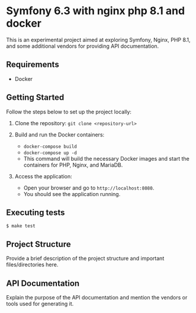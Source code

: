 # Symfony 6.3 with nginx php 8.1 and docker

This is an experimental project aimed at exploring Symfony, Nginx, PHP 8.1, and some additional vendors for providing API documentation.

## Requirements
- Docker

## Getting Started

Follow the steps below to set up the project locally:

1. Clone the repository: `git clone <repository-url>`

2. Build and run the Docker containers:
   - `docker-compose build`
   - `docker-compose up -d`
   - This command will build the necessary Docker images and start the containers for PHP, Nginx, and MariaDB.

3. Access the application:
   - Open your browser and go to `http://localhost:8080`.
   - You should see the application running.

## Executing tests

```
$ make test  
```

## Project Structure

Provide a brief description of the project structure and important files/directories here.

## API Documentation

Explain the purpose of the API documentation and mention the vendors or tools used for generating it.
